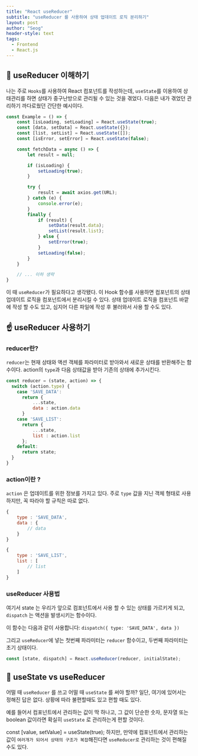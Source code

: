 ```yaml
---
title: "React useReducer"
subtitle: "useReducer 를 사용하여 상태 업데이트 로직 분리하기"
layout: post
author: "Seog"
header-style: text
tags: 
  - Frontend
  - React.js
---
```


## 👣 useReducer 이해하기

나는 주로 `Hooks`를 사용하여 React 컴포넌트를 작성하는데, `useState`를 이용하여 상태관리를 하면 상태가 중구난방으로 관리될 수 있는 것을 겪었다. 다음은 내가 겪었던 관리하기 까다로웠던 간단한 예시이다.

```javascript
const Example = () => {
    const [isLoading, setLoading] = React.useState(true);
    const [data, setData] = React.useState({});
    const [list, setList] = React.useState([]);
    const [isError, setError] = React.useState(false);

    const fetchData = async () => {
        let result = null;

        if (isLoading) {
            setLoading(true);
        }

        try {
            result = await axios.get(URL);
        } catch (e) {
            console.error(e);
        }
        finally {
            if (result) {
                setData(result.data);
                setList(result.list);
            } else {
                setError(true);
            }
            setLoading(false);
        }
    }

    // ... 이하 생략
}
```

이 때 `useReducer`가 필요하다고 생각됐다. 이 Hook 함수를 사용하면 컴포넌트의 상태 업데이트 로직을 컴포넌트에서 분리시킬 수 있다. 상태 업데이트 로직을 컴포넌트 바깥에 작성 할 수도 있고, 심지어 다른 파일에 작성 후 불러와서 사용 할 수도 있다.

## ☝️ useReducer 사용하기

### reducer란?

`reducer`는 현재 상태와 액션 객체를 파라미터로 받아와서 새로운 상태를 반환해주는 함수이다.
action의 `type`과 다음 상태값을 받아 기존의 상태에 추가시킨다.

```javascript
const reducer = (state, action) => {
  switch (action.type) {
    case 'SAVE_DATA':
      return {
          ...state,
          data : action.data
      }
    case 'SAVE_LIST':
      return {
          ...state,
          list : action.list
      };
    default:
      return state;
  }
}
```

### action이란 ?

`action` 은 업데이트를 위한 정보를 가지고 있다. 주로 `type` 값을 지닌 객체 형태로 사용하지만, 꼭 따라야 할 규칙은 따로 없다.

```javascript
{
    type : 'SAVE_DATA',
    data : {
        // data
    }
}

{
    type : 'SAVE_LIST',
    list : [
        // list
    ]
}
```

### useReducer 사용법

여기서 state 는 우리가 앞으로 컴포넌트에서 사용 할 수 있는 상태를 가르키게 되고, `dispatch` 는 액션을 발생시키는 함수이다. 

이 함수는 다음과 같이 사용합니다: `dispatch({ type: 'SAVE_DATA', data })`

그리고 `useReducer`에 넣는 첫번째 파라미터는 `reducer` 함수이고, 두번째 파라미터는 초기 상태이다.

```javascript
const [state, dispatch] = React.useReducer(reducer, initialState);
```

## 👊 useState vs useReducer

어떨 때 `useReducer` 를 쓰고 어떨 때 `useState` 를 써야 할까? 일단, 여기에 있어서는 정해진 답은 없다. 상황에 따라 불편할때도 있고 편할 때도 있다.

예를 들어서 컴포넌트에서 관리하는 값이 딱 하나고, 그 값이 단순한 숫자, 문자열 또는 boolean 값이라면 확실히 `useState` 로 관리하는게 편할 것이다.

const [value, setValue] = useState(true);
하지만, 만약에 컴포넌트에서 관리하는 값이 `여러개가 되어서 상태의 구조가 복잡`해진다면 `useReducer로` 관리하는 것이 편해질 수도 있다.